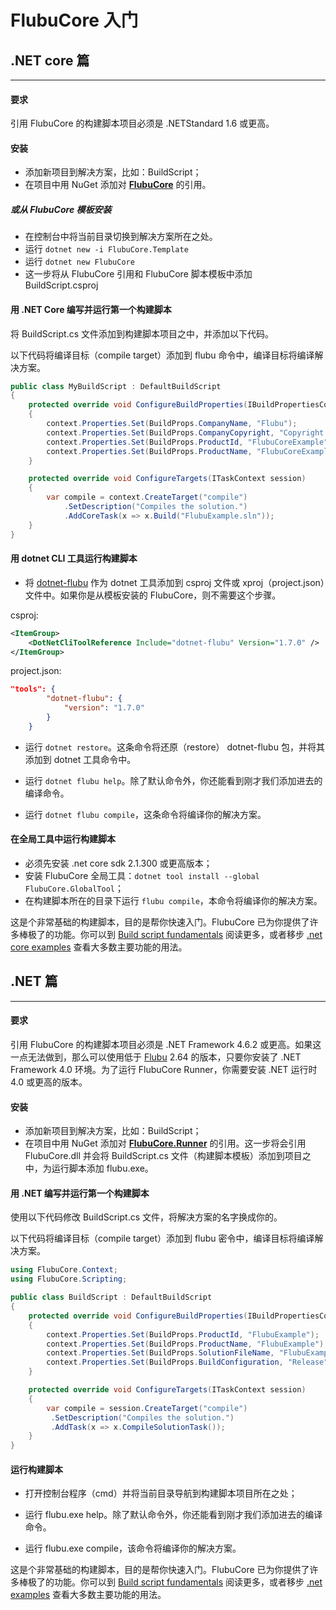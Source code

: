 # FlubuCore 入门

## .NET core 篇

---

<a name="Requirements-.net-core"></a>

#### 要求

引用 FlubuCore 的构建脚本项目必须是 .NETStandard 1.6 或更高。

<a name="Installation-.net-core"></a>

#### 安装

- 添加新项目到解决方案，比如：BuildScript；
- 在项目中用 NuGet 添加对 **[FlubuCore]** 的引用。

##### 或从 FlubuCore 模板安装

- 在控制台中将当前目录切换到解决方案所在之处。
- 运行 `dotnet new -i FlubuCore.Template`
- 运行 `dotnet new FlubuCore`
- 这一步将从 FlubuCore 引用和 FlubuCore 脚本模板中添加 BuildScript.csproj

<a name="Write-and-run-your-first-build-script-in-.net-core"></a>

#### 用 .NET Core 编写并运行第一个构建脚本

将 BuildScript.cs 文件添加到构建脚本项目之中，并添加以下代码。

以下代码将编译目标（compile target）添加到 flubu 命令中，编译目标将编译解决方案。

```C#
public class MyBuildScript : DefaultBuildScript
{
	protected override void ConfigureBuildProperties(IBuildPropertiesContext context)
    {
		context.Properties.Set(BuildProps.CompanyName, "Flubu");
        context.Properties.Set(BuildProps.CompanyCopyright, "Copyright (C) 2010-2016 Flubu");
        context.Properties.Set(BuildProps.ProductId, "FlubuCoreExample");
        context.Properties.Set(BuildProps.ProductName, "FlubuCoreExample");
    }

    protected override void ConfigureTargets(ITaskContext session)
    {
        var compile = context.CreateTarget("compile")
			.SetDescription("Compiles the solution.")
            .AddCoreTask(x => x.Build("FlubuExample.sln"));
    }
}
```

<a name="Run-build-script-Core"></a>

#### 用 dotnet CLI 工具运行构建脚本

- 将 [dotnet-flubu] 作为 dotnet 工具添加到 csproj 文件或 xproj（project.json）文件中。如果你是从模板安装的 FlubuCore，则不需要这个步骤。

csproj:

```xml
<ItemGroup>
    <DotNetCliToolReference Include="dotnet-flubu" Version="1.7.0" />
</ItemGroup>
```

project.json:

```json
"tools": {
        "dotnet-flubu": {
            "version": "1.7.0"
        }
    }
```

- 运行 `dotnet restore`。这条命令将还原（restore） dotnet-flubu 包，并将其添加到 dotnet 工具命令中。

- 运行 `dotnet flubu help`。除了默认命令外，你还能看到刚才我们添加进去的编译命令。

- 运行 `dotnet flubu compile`，这条命令将编译你的解决方案。

<a name="Run-build-script-core-with-global-tool"></a>

#### 在全局工具中运行构建脚本

- 必须先安装 .net core sdk 2.1.300 或更高版本；
- 安装 FlubuCore 全局工具：`dotnet tool install --global FlubuCore.GlobalTool`；
- 在构建脚本所在的目录下运行 `flubu compile`，本命令将编译你的解决方案。

这是个非常基础的构建脚本，目的是帮你快速入门。FlubuCore 已为你提供了许多棒极了的功能。你可以到 [Build script fundamentals] 阅读更多，或者移步 [.net core examples] 查看大多数主要功能的用法。

## .NET 篇

---

#### 要求

引用 FlubuCore 的构建脚本项目必须是 .NET Framework 4.6.2 或更高。如果这一点无法做到，那么可以使用低于 [Flubu] 2.64 的版本，只要你安装了 .NET Framework 4.0 环境。为了运行 FlubuCore Runner，你需要安装 .NET 运行时 4.0 或更高的版本。

<a name="Installation.net"></a>

#### 安装

- 添加新项目到解决方案，比如：BuildScript；
- 在项目中用 NuGet 添加对 **[FlubuCore.Runner]** 的引用。这一步将会引用 FlubuCore.dll 并会将 BuildScript.cs 文件（构建脚本模板）添加到项目之中，为运行脚本添加 flubu.exe。

<a name="write-and-run"></a>

#### 用 .NET 编写并运行第一个构建脚本

使用以下代码修改 BuildScript.cs 文件，将解决方案的名字换成你的。

以下代码将编译目标（compile target）添加到 flubu 密令中，编译目标将编译解决方案。

```C#
using FlubuCore.Context;
using FlubuCore.Scripting;

public class BuildScript : DefaultBuildScript
{
	protected override void ConfigureBuildProperties(IBuildPropertiesContext context)
    {
		context.Properties.Set(BuildProps.ProductId, "FlubuExample");
        context.Properties.Set(BuildProps.ProductName, "FlubuExample");
        context.Properties.Set(BuildProps.SolutionFileName, "FlubuExample.sln");
        context.Properties.Set(BuildProps.BuildConfiguration, "Release");
    }

    protected override void ConfigureTargets(ITaskContext session)
    {
        var compile = session.CreateTarget("compile")
         .SetDescription("Compiles the solution.")
         .AddTask(x => x.CompileSolutionTask());
    }
}
```

<a name="run-build-script"></a>

#### 运行构建脚本

- 打开控制台程序（cmd）并将当前目录导航到构建脚本项目所在之处；

- 运行 flubu.exe help。除了默认命令外，你还能看到刚才我们添加进去的编译命令。

- 运行 flubu.exe compile，该命令将编译你的解决方案。

这是个非常基础的构建脚本，目的是帮你快速入门。FlubuCore 已为你提供了许多棒极了的功能。你可以到 [Build script fundamentals] 阅读更多，或者移步 [.net examples] 查看大多数主要功能的用法。

<a name="Getting-started-.net-core"></a>

[csproj.png]: https://bitbucket.org/repo/Bnjqgy/images/3977856142-csproj.png
[projectjson.png]: https://bitbucket.org/repo/Bnjqgy/images/2485583270-projectjson.png
[flubu examples]: https://github.com/flubu-core/examples
[build script fundamentals]: buildscript-fundamentals.md
[.net examples]: https://github.com/flubu-core/examples/blob/master/MVC_NET4.61/BuildScripts/BuildScript.cs
[.net core examples]: https://github.com/flubu-core/examples/blob/master/NetCore_csproj/BuildScript/BuildScript.cs
[flubu]: https://www.nuget.org/packages/Flubu
[flubucore]: https://www.nuget.org/packages/FlubuCore
[flubucore.runner]: https://www.nuget.org/packages/FlubuCore.Runner/
[dotnet-flubu]: https://www.nuget.org/packages/dotnet-flubu/
